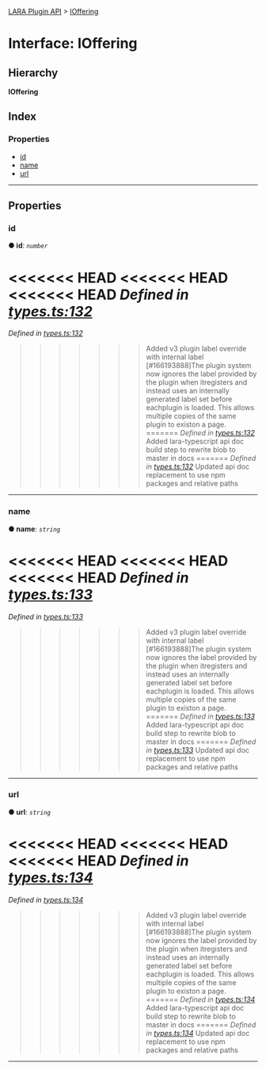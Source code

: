 [LARA Plugin API](../README.md) > [IOffering](../interfaces/ioffering.md)

# Interface: IOffering

## Hierarchy

**IOffering**

## Index

### Properties

* [id](ioffering.md#id)
* [name](ioffering.md#name)
* [url](ioffering.md#url)

---

## Properties

<a id="id"></a>

###  id

**● id**: *`number`*

<<<<<<< HEAD
<<<<<<< HEAD
<<<<<<< HEAD
*Defined in [types.ts:132](https://github.com/concord-consortium/lara/blob/7771e1f1/lara-typescript/src/plugin-api/types.ts#L132)*
=======
*Defined in [types.ts:132](https://github.com/concord-consortium/lara/blob/5ed958f8/lara-typescript/src/plugin-api/types.ts#L132)*
>>>>>>> Added v3 plugin label override with internal label [#166193888]The plugin system now ignores the label provided by the plugin when itregisters and instead uses an internally generated label set before eachplugin is loaded.  This allows multiple copies of the same plugin to existon a page.
=======
*Defined in [types.ts:132](https://github.com/concord-consortium/lara/blob/master/lara-typescript/src/plugin-api/types.ts#L132)*
>>>>>>> Added lara-typescript api doc build step to rewrite blob to master in docs
=======
*Defined in [types.ts:132](lara-typescript/src/plugin-api/types.ts#L132)*
>>>>>>> Updated api doc replacement to use npm packages and relative paths

___
<a id="name"></a>

###  name

**● name**: *`string`*

<<<<<<< HEAD
<<<<<<< HEAD
<<<<<<< HEAD
*Defined in [types.ts:133](https://github.com/concord-consortium/lara/blob/7771e1f1/lara-typescript/src/plugin-api/types.ts#L133)*
=======
*Defined in [types.ts:133](https://github.com/concord-consortium/lara/blob/5ed958f8/lara-typescript/src/plugin-api/types.ts#L133)*
>>>>>>> Added v3 plugin label override with internal label [#166193888]The plugin system now ignores the label provided by the plugin when itregisters and instead uses an internally generated label set before eachplugin is loaded.  This allows multiple copies of the same plugin to existon a page.
=======
*Defined in [types.ts:133](https://github.com/concord-consortium/lara/blob/master/lara-typescript/src/plugin-api/types.ts#L133)*
>>>>>>> Added lara-typescript api doc build step to rewrite blob to master in docs
=======
*Defined in [types.ts:133](lara-typescript/src/plugin-api/types.ts#L133)*
>>>>>>> Updated api doc replacement to use npm packages and relative paths

___
<a id="url"></a>

###  url

**● url**: *`string`*

<<<<<<< HEAD
<<<<<<< HEAD
<<<<<<< HEAD
*Defined in [types.ts:134](https://github.com/concord-consortium/lara/blob/7771e1f1/lara-typescript/src/plugin-api/types.ts#L134)*
=======
*Defined in [types.ts:134](https://github.com/concord-consortium/lara/blob/5ed958f8/lara-typescript/src/plugin-api/types.ts#L134)*
>>>>>>> Added v3 plugin label override with internal label [#166193888]The plugin system now ignores the label provided by the plugin when itregisters and instead uses an internally generated label set before eachplugin is loaded.  This allows multiple copies of the same plugin to existon a page.
=======
*Defined in [types.ts:134](https://github.com/concord-consortium/lara/blob/master/lara-typescript/src/plugin-api/types.ts#L134)*
>>>>>>> Added lara-typescript api doc build step to rewrite blob to master in docs
=======
*Defined in [types.ts:134](lara-typescript/src/plugin-api/types.ts#L134)*
>>>>>>> Updated api doc replacement to use npm packages and relative paths

___

